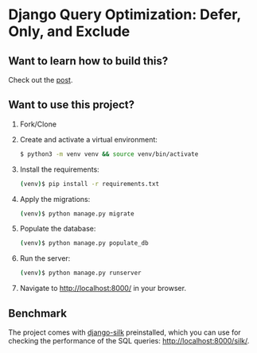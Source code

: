 # Django Query Optimization: Defer, Only, and Exclude

## Want to learn how to build this?

Check out the [post](https://testdriven.io/blog/django-query-optimization/).

## Want to use this project?

1. Fork/Clone

1. Create and activate a virtual environment:

    ```sh
    $ python3 -m venv venv && source venv/bin/activate
    ```

1. Install the requirements:

    ```sh
    (venv)$ pip install -r requirements.txt
    ```
   
1. Apply the migrations:

    ```sh
    (venv)$ python manage.py migrate
    ```

1. Populate the database:

    ```sh
    (venv)$ python manage.py populate_db
    ```

1. Run the server:

    ```sh
    (venv)$ python manage.py runserver
    ```
   
1. Navigate to [http://localhost:8000/](http://localhost:8000/) in your browser.
   
## Benchmark

The project comes with [django-silk](https://pypi.org/project/django-silk/) preinstalled, which you can use for checking the performance of the SQL queries: [http://localhost:8000/silk/](http://localhost:8000/silk/).
